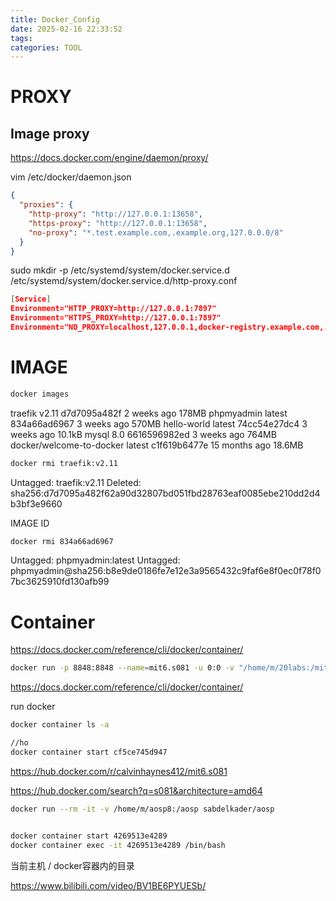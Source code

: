 ```yaml
---
title: Docker_Config
date: 2025-02-16 22:33:52
tags:
categories: TOOL
---
```


# PROXY

## Image proxy

https://docs.docker.com/engine/daemon/proxy/

vim /etc/docker/daemon.json

```json
{
  "proxies": {
    "http-proxy": "http://127.0.0.1:13658",
    "https-proxy": "http://127.0.0.1:13658",
    "no-proxy": "*.test.example.com,.example.org,127.0.0.0/8"
  }
}
```

sudo mkdir -p /etc/systemd/system/docker.service.d
/etc/systemd/system/docker.service.d/http-proxy.conf

```json
[Service]
Environment="HTTP_PROXY=http://127.0.0.1:7897"
Environment="HTTPS_PROXY=http://127.0.0.1:7897"
Environment="NO_PROXY=localhost,127.0.0.1,docker-registry.example.com,.corp"
```

# IMAGE

```bash
docker images
```

traefik                     v2.11     d7d7095a482f   2 weeks ago     178MB
phpmyadmin                  latest    834a66ad6967   3 weeks ago     570MB
hello-world                 latest    74cc54e27dc4   3 weeks ago     10.1kB
mysql                       8.0       6616596982ed   3 weeks ago     764MB
docker/welcome-to-docker    latest    c1f619b6477e   15 months ago   18.6MB

```bash
docker rmi traefik:v2.11
```

Untagged: traefik:v2.11
Deleted: sha256:d7d7095a482f62a90d32807bd051fbd28763eaf0085ebe210dd2d4b3bf3e9660

 IMAGE ID

```bash
docker rmi 834a66ad6967
```

Untagged: phpmyadmin:latest
Untagged: phpmyadmin@sha256:b8e9de0186fe7e12e3a9565432c9faf6e8f0ec0f78f07bc3625910fd130afb99

# Container

https://docs.docker.com/reference/cli/docker/container/

```bash
docker run -p 8848:8848 --name=mit6.s081 -u 0:0 -v "/home/m/20labs:/mit6.s081" calvinhaynes412/mit6.s081:v1.3.1
```

https://docs.docker.com/reference/cli/docker/container/

run docker 

```bash
docker container ls -a

//ho
docker container start cf5ce745d947
```

https://hub.docker.com/r/calvinhaynes412/mit6.s081

https://hub.docker.com/search?q=s081&architecture=amd64

```bash
docker run --rm -it -v /home/m/aosp8:/aosp sabdelkader/aosp


docker container start 4269513e4289
docker container exec -it 4269513e4289 /bin/bash
```

当前主机 / docker容器内的目录



https://www.bilibili.com/video/BV1BE6PYUESb/
